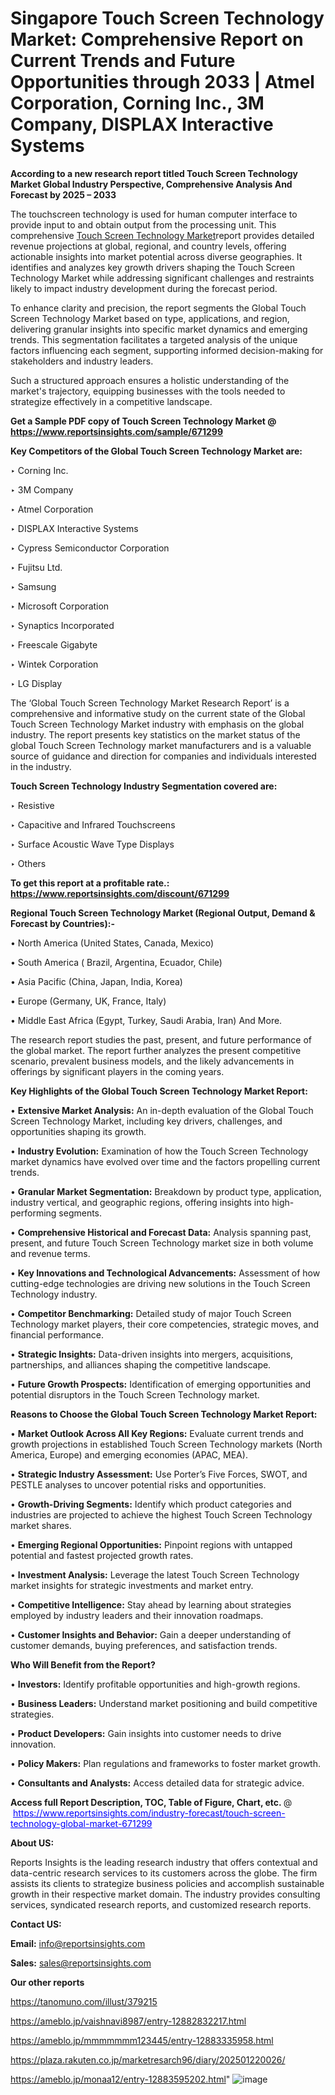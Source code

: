 # Singapore Touch Screen Technology Market: Comprehensive Report on Current Trends and Future Opportunities through 2033 | Atmel Corporation, Corning Inc., 3M Company, DISPLAX Interactive Systems

<strong>According to a new research report titled Touch Screen Technology Market Global Industry Perspective, Comprehensive Analysis And Forecast by 2025 – 2033</strong>

The touchscreen technology is used for human computer interface to provide input to and obtain output from the processing unit. This comprehensive <a href=https://www.reportsinsights.com/sample/671299>Touch Screen Technology Market</a>report provides detailed revenue projections at global, regional, and country levels, offering actionable insights into market potential across diverse geographies. It identifies and analyzes key growth drivers shaping the Touch Screen Technology Market while addressing significant challenges and restraints likely to impact industry development during the forecast period.

To enhance clarity and precision, the report segments the Global Touch Screen Technology Market based on type, applications, and region, delivering granular insights into specific market dynamics and emerging trends. This segmentation facilitates a targeted analysis of the unique factors influencing each segment, supporting informed decision-making for stakeholders and industry leaders.

Such a structured approach ensures a holistic understanding of the market's trajectory, equipping businesses with the tools needed to strategize effectively in a competitive landscape.

<strong>Get a Sample PDF copy of Touch Screen Technology Market </strong><strong>@<a href=https://www.reportsinsights.com/sample/671299 style=color:#0000ff;> https://www.reportsinsights.com/sample/671299</a></strong></font>

<strong>Key Competitors of the Global Touch Screen Technology Market are:</strong>

‣ Corning Inc.

‣ 3M Company

‣ Atmel Corporation

‣ DISPLAX Interactive Systems

‣ Cypress Semiconductor Corporation

‣ Fujitsu Ltd.

‣ Samsung

‣ Microsoft Corporation

‣ Synaptics Incorporated

‣ Freescale Gigabyte

‣ Wintek Corporation

‣ LG Display

The ‘Global Touch Screen Technology Market Research Report’ is a comprehensive and informative study on the current state of the Global Touch Screen Technology Market industry with emphasis on the global industry. The report presents key statistics on the market status of the global Touch Screen Technology market manufacturers and is a valuable source of guidance and direction for companies and individuals interested in the industry.

<strong>Touch Screen Technology Industry Segmentation covered are:</strong>

‣ Resistive

‣ Capacitive and Infrared Touchscreens

‣ Surface Acoustic Wave Type Displays

‣ Others

<strong>To get this report at a profitable rate.: <a href=https://www.reportsinsights.com/discount/671299 style=color:#0000ff;>https://www.reportsinsights.com/discount/671299</a></strong></font>

<strong>Regional Touch Screen Technology Market (Regional Output, Demand &amp; Forecast by Countries):-</strong>

• North America (United States, Canada, Mexico)

• South America ( Brazil, Argentina, Ecuador, Chile)

• Asia Pacific (China, Japan, India, Korea)

• Europe (Germany, UK, France, Italy)

• Middle East Africa (Egypt, Turkey, Saudi Arabia, Iran) And More.

The research report studies the past, present, and future performance of the global market. The report further analyzes the present competitive scenario, prevalent business models, and the likely advancements in offerings by significant players in the coming years.

<strong>Key Highlights of the Global Touch Screen Technology Market Report:</strong>

• <strong>Extensive Market Analysis:</strong> An in-depth evaluation of the Global Touch Screen Technology Market, including key drivers, challenges, and opportunities shaping its growth.

• <strong>Industry Evolution:</strong> Examination of how the Touch Screen Technology market dynamics have evolved over time and the factors propelling current trends.

• <strong>Granular Market Segmentation:</strong> Breakdown by product type, application, industry vertical, and geographic regions, offering insights into high-performing segments.

• <strong>Comprehensive Historical and Forecast Data:</strong> Analysis spanning past, present, and future Touch Screen Technology market size in both volume and revenue terms.

• <strong>Key Innovations and Technological Advancements:</strong> Assessment of how cutting-edge technologies are driving new solutions in the Touch Screen Technology industry.

• <strong>Competitor Benchmarking:</strong> Detailed study of major Touch Screen Technology market players, their core competencies, strategic moves, and financial performance.

• <strong>Strategic Insights:</strong> Data-driven insights into mergers, acquisitions, partnerships, and alliances shaping the competitive landscape.

• <strong>Future Growth Prospects:</strong> Identification of emerging opportunities and potential disruptors in the Touch Screen Technology market.

<strong>Reasons to Choose the Global Touch Screen Technology Market Report:</strong>

• <strong>Market Outlook Across All Key Regions:</strong> Evaluate current trends and growth projections in established Touch Screen Technology markets (North America, Europe) and emerging economies (APAC, MEA).

• <strong>Strategic Industry Assessment:</strong> Use Porter’s Five Forces, SWOT, and PESTLE analyses to uncover potential risks and opportunities.

• <strong>Growth-Driving Segments:</strong> Identify which product categories and industries are projected to achieve the highest Touch Screen Technology market shares.

• <strong>Emerging Regional Opportunities:</strong> Pinpoint regions with untapped potential and fastest projected growth rates.

• <strong>Investment Analysis:</strong> Leverage the latest Touch Screen Technology market insights for strategic investments and market entry.

• <strong>Competitive Intelligence:</strong> Stay ahead by learning about strategies employed by industry leaders and their innovation roadmaps.

• <strong>Customer Insights and Behavior:</strong> Gain a deeper understanding of customer demands, buying preferences, and satisfaction trends.

<strong>Who Will Benefit from the Report?</strong>

• <strong>Investors:</strong> Identify profitable opportunities and high-growth regions.

• <strong>Business Leaders:</strong> Understand market positioning and build competitive strategies.

• <strong>Product Developers:</strong> Gain insights into customer needs to drive innovation.

• <strong>Policy Makers:</strong> Plan regulations and frameworks to foster market growth.

• <strong>Consultants and Analysts:</strong> Access detailed data for strategic advice.
</ul>
<strong>Access full Report Description, TOC, Table of Figure, Chart, etc. </strong>@  <a href=https://www.reportsinsights.com/industry-forecast/touch-screen-technology-global-market-671299 style=color:#0000ff;>https://www.reportsinsights.com/industry-forecast/touch-screen-technology-global-market-671299</a></font>

<strong><strong>About US</strong>:</strong>

Reports Insights is the leading research industry that offers contextual and data-centric research services to its customers across the globe. The firm assists its clients to strategize business policies and accomplish sustainable growth in their respective market domain. The industry provides consulting services, syndicated research reports, and customized research reports.

<strong>Contact US:</strong>

<p class=""""><b>Email:</b> <a href=mailto:info@reportsinsights.com>info@reportsinsights.com</a></p>
<p class=""""><b>Sales:</b> <a href=mailto:sales@reportsinsights.com>sales@reportsinsights.com</a></p>

<strong>Our other reports</strong>

<a href=https://tanomuno.com/illust/379215>https://tanomuno.com/illust/379215</a>

<a href=https://ameblo.jp/vaishnavi8987/entry-12882832217.html>https://ameblo.jp/vaishnavi8987/entry-12882832217.html</a>

<a href=https://ameblo.jp/mmmmmmm123445/entry-12883335958.html>https://ameblo.jp/mmmmmmm123445/entry-12883335958.html</a>

<a href=https://plaza.rakuten.co.jp/marketresarch96/diary/202501220026/>https://plaza.rakuten.co.jp/marketresarch96/diary/202501220026/</a>

<a href=https://ameblo.jp/monaa12/entry-12883595202.html>https://ameblo.jp/monaa12/entry-12883595202.html</a>"
![image](https://github.com/user-attachments/assets/87bdd00e-b7de-4b7b-b114-429b7cfe66ff)
